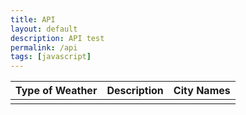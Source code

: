 ```yaml
---
title: API
layout: default
description: API test
permalink: /api
tags: [javascript]
---
```


<table>
  <thead>
  <tr>
    <th>Type of Weather</th>
    <th>Description</th>
    <th>City Names</th>
    <!-- <th>Active Cases</th> -->
  </tr>
  </thead>
  <tbody>
    <td id="type"></td>
    <td id="description"></td>
    <td id="city"></td>
    <!-- <td id="active_cases"></td> -->
  </tbody>

<!-- Script is layed out in a sequence (no function) and will execute when page is loaded -->

<script>
  // prepare HTML result container for new output
  const resultContainer = document.getElementById("result");

  // prepare fetch options
  const url = "https://open-weather-map27.p.rapidapi.com/weather";

  const options = {
	method: 'GET',
	headers: {
		'X-RapidAPI-Key': '99055c6785msh0eec04755216d76p1d458djsnf1bc6a1c3b66',
		'X-RapidAPI-Host': 'weatherapi-com.p.rapidapi.com'
	}
};

  // fetch the API
  fetch(url, options)
    // response is a RESTful "promise" on any successful fetch
    .then(response => {
      // check for response errors
      if (response.status !== 200) {
          const errorMsg = 'Database response error: ' + response.status;
          console.log(errorMsg);
          const tr = document.createElement("tr");
          const td = document.createElement("td");
          td.innerHTML = errorMsg;
          tr.appendChild(td);
          resultContainer.appendChild(tr);
          return;
      }
      // valid response will have json data
      response.json().then(weatherData => {
          console.log(weatherData);
          console.log(weatherData.weather);

          // World Data
          document.getElementById("type").innerHTML = weatherData.weather[0].main;
          document.getElementById("description").innerHTML = weatherData.weather[0].description.toUpperCase();
          document.getElementById("city").innerHTML = weatherData.name;
        //   document.getElementById("active_cases").innerHTML = data.world_total.active_cases;

          // Country data
          for (const row of data.countries_stat) {
            console.log(row);

            // tr for each row
            const tr = document.createElement("tr");
            // td for each column
            const name = document.createElement("td");
            const cases = document.createElement("td");
            const deaths = document.createElement("td");
            const active = document.createElement("td");

            // data is specific to the API
            name.innerHTML = row.country_name;
            cases.innerHTML = row.cases; 
            deaths.innerHTML = row.deaths; 
            active.innerHTML = row.active_cases; 

            // this build td's into tr
            tr.appendChild(name);
            tr.appendChild(cases);
            tr.appendChild(deaths);
            tr.appendChild(active);

            // add HTML to container
            resultContainer.appendChild(tr);
          }
      })
  })
  // catch fetch errors (ie ACCESS to server blocked)
  .catch(err => {
    console.error(err);
    const tr = document.createElement("tr");
    const td = document.createElement("td");
    td.innerHTML = err;
    tr.appendChild(td);
    resultContainer.appendChild(tr);
  });
</script>